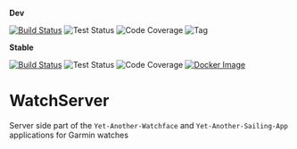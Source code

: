 **Dev** 

[![Build Status](https://dev.azure.com/i6162746/WatchServer/_apis/build/status/Build%20and%20Test%20master?branchName=master)](https://dev.azure.com/i6162746/WatchServer/_build/latest?definitionId=5&branchName=master)
![Test Status](https://img.shields.io/azure-devops/tests/i6162746/WatchServer/5)
![Code Coverage](https://img.shields.io/azure-devops/coverage/i6162746/WatchServer/5)
![Tag](https://img.shields.io/github/v/tag/Laverlin/WatchServer)

**Stable**

[![Build Status](https://dev.azure.com/i6162746/WatchServer/_apis/build/status/Build%2C%20Test%20and%20Publish%20docker%20stable?branchName=stable)](https://dev.azure.com/i6162746/WatchServer/_build/latest?definitionId=6&branchName=stable)
![Test Status](https://img.shields.io/azure-devops/tests/i6162746/WatchServer/6)
![Code Coverage](https://img.shields.io/azure-devops/coverage/i6162746/WatchServer/6)
[![Docker Image](https://img.shields.io/docker/v/ilaverlin/watch-server?sort=date)](https://hub.docker.com/repository/docker/ilaverlin/watch-server)

# WatchServer
Server side part of the `Yet-Another-Watchface` and `Yet-Another-Sailing-App` applications for Garmin watches
